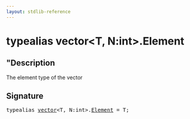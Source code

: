 ```yaml
---
layout: stdlib-reference
---
```


# typealias vector\<T, N:int\>\.Element

## "Description

The element type of the vector


## Signature

<pre>
<span class='code_keyword'>typealias</span> <a href="/stdlib-reference/types/vector/index" class="code_type">vector</a>&lt;<span class="code_type">T</span>, N:<span class="code_keyword">int</span>&gt;.<a href="/stdlib-reference/types/vector/Element" class="code_type">Element</a> = <span class="code_type">T</span>;
</pre>

